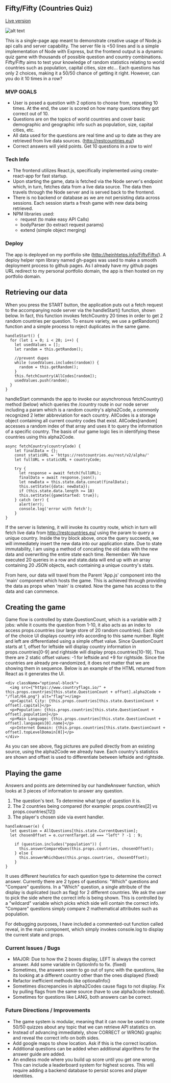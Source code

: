 ## Fifty/Fifty (Countries Quiz)

[Live version](http://heinhtetps.info/FiftyFifty/)

![alt text](https://github.com/heinhtetPS/NodeAssesment/blob/master/public/screen.jpg "preview")

This is a single-page app meant to demonstrate creative usage of Node.js api calls and server capability. The server file is <50 lines and is a simple implementation of Node with Express, but the frontend output is a dynamic quiz game with thousands of possible question and country combinations. Fifty/Fifty aims to test your knowledge of random statistics relating to world countries such as population, capital cities, size etc... Each questions has only 2 choices, making it a 50/50 chance of getting it right. However, can you do it 10 times in a row?

### MVP GOALS
- User is posed a question with 2 options to choose from, repeating 10 times. At the end, the user is scored on how many questions they got correct out of 10.
- Questions are on the topics of world countries and cover basic demographic and geographic info such as population, size, capital cities, etc.
- All data used for the questions are real time and up to date as they are retrieved from live data sources. (http://restcountries.eu/)
- Correct answers will yield points. Get 10 questions in a row to win!

### Tech Info
- The frontend utilizes React.js, specifically implemented using create-react-app for fast startup.
- Upon starting the game, data is fetched via the Node server's endpoint which, in turn, fetches data from a live data source. The data then travels through the Node server and is served back to the frontend.
- There is no backend or database as we are not persisting data across sessions. Each session starts a fresh game with new data being retrieved.
- NPM libraries used:
  - request (to make easy API Calls)
  - bodyParser (to extract request params)
  - extend (simple object merging)

### Deploy

The app is deployed on my portfolio site (http://heinhtetps.info/FiftyFifty/). A deploy helper npm library named gh-pages was used to make a smooth deployment process to github pages. As I already have my github pages URL redirect to my personal portfolio domain, the app is then hosted on my portfolio domain. 

## Retrieving our data

When you press the START button, the application puts out a fetch request to the accompanying node server via the handleStart() function, shown below. In fact, this function invokes fetchCountry 20 times in order to get 2 random countries per question. To ensure variety, we use a getRandom() function and a simple process to reject duplicates in the same game.

```
handleStart() {
  for (let i = 0; i < 20; i++) {
    let usedValues = [];
    let random = this.getRandom();

    //prevent dupes
    while (usedValues.includes(random)) {
      random = this.getRandom();
    }
    this.fetchCountry(AllCodes[random]);
    usedValues.push(random);
  }
}
```

handleStart commands the app to invoke our asynchronous fetchCountry() method (below) which queries the /country route in our node server including a param which is a random country's alpha2Code, a commonly recognized 2 letter abbreviation for each country. AllCodes is a storage object containing all current country codes that exist. AllCodes[random] accesses a random index of that array and uses it to query the information of a specific country. The basis of our game logic lies in identifying these countries using this alpha2Code.

```
async fetchCountry(countryCode) {
    let finalData = {};
    const staticURL = 'https://restcountries.eu/rest/v2/alpha/'
    let fullURL = staticURL + countryCode;

    try {
      let response = await fetch(fullURL);
      finalData = await response.json();
      let newData = this.state.data.concat(finalData);
      this.setState({data: newData});
      if (this.state.data.length >= 18)
      this.setState({gameStarted: true});
    } catch (err) {
      alert(err);
      console.log('error with fetch');
    }
}
```
If the server is listening, it will invoke its country route, which in turn will fetch live data from http://restcountries.eu/ using the param to query a unique country. Inside the try block above, once the query succeeds, we will immediately insert the new data into our application state. Due to state immutability, I am using a method of concating the old data with the new data and overwriting the entire state each time. Remember: We have executed 20 queries in a row and state.data will end up with an array containing 20 JSON objects, each containing a unique country's stats.

From here, our data will travel from the Parent 'App.js' component into the 'main' component which hosts the game. This is achieved through providing the data as props when 'main' is created. Now the game has access to the data and can commence.

## Creating the game

Game flow is controlled by state.QuestionCount, which is a variable with 2 jobs: while it counts the question from 1-10, it also acts as an index to access props.countries (our large store of 20 random countries). Each side of the choice UI displays country info according to this same number. Right and left are differentiated using a simple offset value. Since QuestionCount starts at 1, offset for leftside will display country information in props.countries[0-9] and rightside will display props.countries[10-19]. Thus there are 2 static offset values: -1 for leftside and +9 for rightside. Since the countries are already pre-randomized, it does not matter that we are showing them in sequence. Below is an example of the HTML returned from React as it generates the UI.

```
<div className="optional-block">
  <img src={"https://www.countryflags.io/" + this.props.countries[this.state.QuestionCount + offset].alpha2Code + "/flat/64.png"} alt="flag"></img>
  <p>Capital City: {this.props.countries[this.state.QuestionCount + offset].capital}</p>
  <p>Population: {this.props.countries[this.state.QuestionCount + offset].population}</p>
  <p>Main Language: {this.props.countries[this.state.QuestionCount + offset].languages[0].name}</p>
  <p>Internet Domain: {this.props.countries[this.state.QuestionCount + offset].topLevelDomain[0]}</p>
</div>
```
As you can see above, flag pictures are pulled directly from an existing source, using the alpha2Code we already have. Each country's statistics are shown and offset is used to differentiate between leftside and rightside.

## Playing the game
Answers and points are determined by our handleAnswer function, which looks at 3 pieces of information to answer any question.
1) The question's text. To determine what type of question it is.
2) The 2 countries being compared (for example: props.countries[2] vs props.countries[12])
3) The player's chosen side via event handler.

```
handleAnswer(e) {
  let question = AllQuestions[this.state.CurrentQuestion];
  let chosenOffset = e.currentTarget.id === "left" ? -1 : 9;

    if (question.includes("population")) {
      this.answerCompareQues(this.props.countries, chosenOffset);
    } else {
      this.answerWhichQues(this.props.countries, chosenOffset);
    }
}
```

It uses different heuristics for each question type to determine the correct answer. Currently there are 2 types of questions: "Which" questions and "Compare" questions. In a "Which" question, a single attribute of the display is duplicated (such as flag) for 2 different countries. We ask the user to pick the side where the correct info is being shown. This is controlled by a "wildcard" variable which picks which side will contain the correct info. "Compare" questions simply compare 2 mathematical attributes such as population.

For debugging purposes, I have included a commented-out function called reveal, in the main component, which simply invokes console.log to display the current state and props.

### Current Issues / Bugs
- MAJOR: Due to how the 2 boxes display, LEFT is always the correct answer. Add some variable in OptionInfo to fix. (fixed)
- Sometimes, the answers seem to go out of sync with the questions, like its looking at a different country other than the ones displayed (fixed)
- Refactor inefficient methods like optionalInfo()
- Sometimes discrepancies in alpha2Codes cause flags to not display. Fix by pulling flags from the same source (have to use alpha3code instead).
- Sometimes for questions like LANG, both answers can be correct.

### Future Directions / Improvements
- The game system is modular, meaning that it can now be used to create 50/50 quizzes about any topic that we can retrieve API statistics on.  
- Instead of advancing immediately, show CORRECT or WRONG graphic and reveal the correct info on both sides.
- Add google maps to show location. Ask if this is the correct location.
- Additional questions can be added when additional algorithms for the answer guide are added.
- An endless mode where you build up score until you get one wrong. This can include a leaderboard system for highest scores. This will require adding a backend database to persist scores and player identities.
